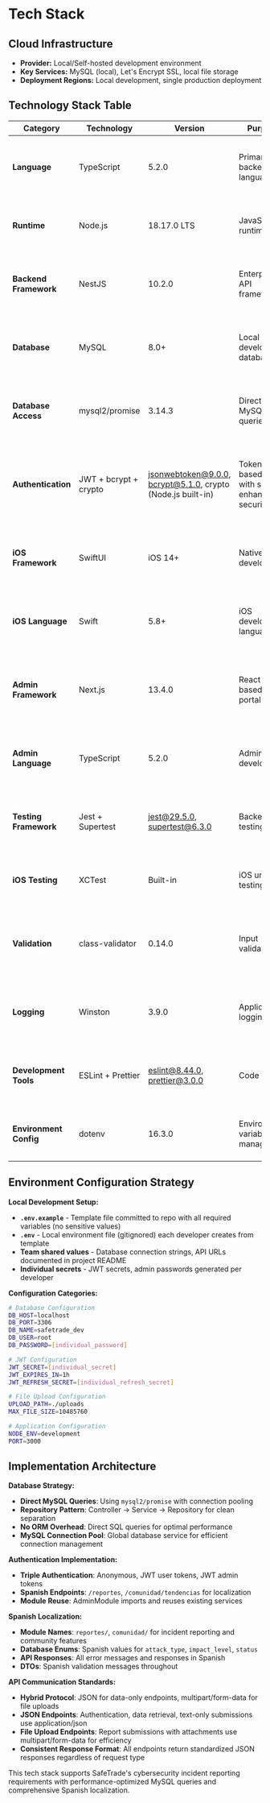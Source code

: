 # Tech Stack

## Cloud Infrastructure
- **Provider:** Local/Self-hosted development environment
- **Key Services:** MySQL (local), Let's Encrypt SSL, local file storage
- **Deployment Regions:** Local development, single production deployment

## Technology Stack Table

| Category | Technology | Version | Purpose | Rationale |
|----------|------------|---------|---------|-----------|
| **Language** | TypeScript | 5.2.0 | Primary backend language | Strong typing, excellent tooling, NestJS requirement |
| **Runtime** | Node.js | 18.17.0 LTS | JavaScript runtime | LTS stability, NestJS compatibility, academic reliability |
| **Backend Framework** | NestJS | 10.2.0 | Enterprise API framework | Modular architecture, DI, TypeScript-first, scalable patterns |
| **Database** | MySQL | 8.0+ | Local development database | Open source, reliable, widely supported for academic projects |
| **Database Access** | mysql2/promise | 3.14.3 | Direct MySQL queries | Performance optimization, connection pooling, no ORM overhead |
| **Authentication** | JWT + bcrypt + crypto | jsonwebtoken@9.0.0, bcrypt@5.1.0, crypto (Node.js built-in) | Token-based auth with salt-enhanced security | Stateless sessions, anonymous + identified flows support, individual user salts |
| **iOS Framework** | SwiftUI | iOS 14+ | Native iOS development | Declarative UI, modern iOS patterns, starter template choice |
| **iOS Language** | Swift | 5.8+ | iOS development language | Native performance, type safety, Apple ecosystem integration |
| **Admin Framework** | Next.js | 13.4.0 | React-based admin portal | SSR/SSG capabilities, built-in optimization, starter template choice |
| **Admin Language** | TypeScript | 5.2.0 | Admin portal development | Type safety, consistent with backend, developer productivity |
| **Testing Framework** | Jest + Supertest | jest@29.5.0, supertest@6.3.0 | Backend testing | NestJS integration, API testing, academic project standard |
| **iOS Testing** | XCTest | Built-in | iOS unit testing | Native iOS testing framework, integrated with Xcode |
| **Validation** | class-validator | 0.14.0 | Input validation | Decorator-based validation, TypeScript integration, security focus |
| **Logging** | Winston | 3.9.0 | Application logging | Structured logging, multiple transports, NestJS integration |
| **Development Tools** | ESLint + Prettier | eslint@8.44.0, prettier@3.0.0 | Code quality | Consistent formatting, error prevention, team collaboration |
| **Environment Config** | dotenv | 16.3.0 | Environment variable management | Team configuration consistency, secret management |

## Environment Configuration Strategy

**Local Development Setup:**
- **`.env.example`** - Template file committed to repo with all required variables (no sensitive values)
- **`.env`** - Local environment file (gitignored) each developer creates from template
- **Team shared values** - Database connection strings, API URLs documented in project README
- **Individual secrets** - JWT secrets, admin passwords generated per developer

**Configuration Categories:**
```bash
# Database Configuration
DB_HOST=localhost
DB_PORT=3306
DB_NAME=safetrade_dev
DB_USER=root
DB_PASSWORD=[individual_password]

# JWT Configuration  
JWT_SECRET=[individual_secret]
JWT_EXPIRES_IN=1h
JWT_REFRESH_SECRET=[individual_refresh_secret]

# File Upload Configuration
UPLOAD_PATH=./uploads
MAX_FILE_SIZE=10485760

# Application Configuration
NODE_ENV=development
PORT=3000
```

## Implementation Architecture

**Database Strategy:**
- **Direct MySQL Queries**: Using `mysql2/promise` with connection pooling
- **Repository Pattern**: Controller → Service → Repository for clean separation
- **No ORM Overhead**: Direct SQL queries for optimal performance
- **MySQL Connection Pool**: Global database service for efficient connection management

**Authentication Implementation:**
- **Triple Authentication**: Anonymous, JWT user tokens, JWT admin tokens
- **Spanish Endpoints**: `/reportes`, `/comunidad/tendencias` for localization
- **Module Reuse**: AdminModule imports and reuses existing services

**Spanish Localization:**
- **Module Names**: `reportes/`, `comunidad/` for incident reporting and community features
- **Database Enums**: Spanish values for `attack_type`, `impact_level`, `status`
- **API Responses**: All error messages and responses in Spanish
- **DTOs**: Spanish validation messages throughout

**API Communication Standards:**
- **Hybrid Protocol**: JSON for data-only endpoints, multipart/form-data for file uploads
- **JSON Endpoints**: Authentication, data retrieval, text-only submissions use application/json
- **File Upload Endpoints**: Report submissions with attachments use multipart/form-data for efficiency
- **Consistent Response Format**: All endpoints return standardized JSON responses regardless of request type

This tech stack supports SafeTrade's cybersecurity incident reporting requirements with performance-optimized MySQL queries and comprehensive Spanish localization.
